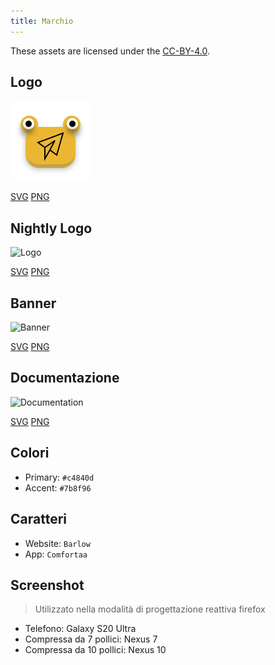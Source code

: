 ```yaml
---
title: Marchio
---
```


These assets are licensed under the [CC-BY-4.0](https://github.com/LinwoodDev/Butterfly/blob/develop/BRANDING_LICENSE).

## Logo

![Logo](/img/logo.svg)

[SVG](/img/logo.svg) [PNG](/img/logo.png)

## Nightly Logo

![Logo](/img/nightly.svg)

[SVG](/img/nightly.svg) [PNG](/img/nightly.png)

## Banner

![Banner](/img/banner.svg)

[SVG](/img/banner.svg) [PNG](/img/banner.png)

## Documentazione

![Documentation](/img/docs.svg)

[SVG](/img/docs.svg) [PNG](/img/docs.png)

## Colori

- Primary: `#c4840d`
- Accent: `#7b8f96`

## Caratteri

- Website: `Barlow`
- App: `Comfortaa`

## Screenshot

> Utilizzato nella modalità di progettazione reattiva firefox

- Telefono: Galaxy S20 Ultra
- Compressa da 7 pollici: Nexus 7
- Compressa da 10 pollici: Nexus 10
